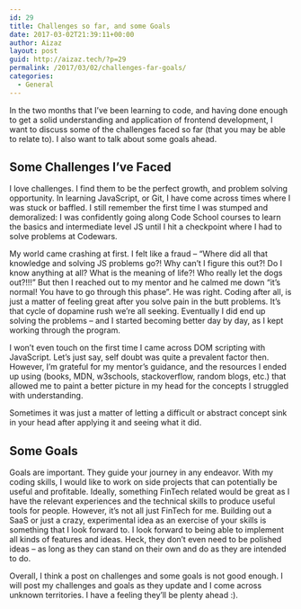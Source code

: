 ```yaml
---
id: 29
title: Challenges so far, and some Goals
date: 2017-03-02T21:39:11+00:00
author: Aizaz
layout: post
guid: http://aizaz.tech/?p=29
permalink: /2017/03/02/challenges-far-goals/
categories:
  - General
---
```

In the two months that I&#8217;ve been learning to code, and having done enough to get a solid understanding and application of frontend development, I want to discuss some of the challenges faced so far (that you may be able to relate to). I also want to talk about some goals ahead.

## Some Challenges I&#8217;ve Faced

I love challenges. I find them to be the perfect growth, and problem solving opportunity. In learning JavaScript, or Git, I have come across times where I was stuck or baffled. I still remember the first time I was stumped and demoralized: I was confidently going along Code School courses to learn the basics and intermediate level JS until I hit a checkpoint where I had to solve problems at Codewars.

My world came crashing at first. I felt like a fraud &#8211; &#8220;Where did all that knowledge and solving JS problems go?! Why can&#8217;t I figure this out?! Do I know anything at all? What is the meaning of life?! Who really let the dogs out?!!!&#8221; But then I reached out to my mentor and he calmed me down &#8220;it&#8217;s normal! You have to go through this phase&#8221;. He was right. Coding after all, is just a matter of feeling great after you solve pain in the butt problems. It&#8217;s that cycle of dopamine rush we&#8217;re all seeking. Eventually I did end up solving the problems &#8211; and I started becoming better day by day, as I kept working through the program.

I won&#8217;t even touch on the first time I came across DOM scripting with JavaScript. Let&#8217;s just say, self doubt was quite a prevalent factor then. However, I&#8217;m grateful for my mentor&#8217;s guidance, and the resources I ended up using (books, MDN, w3schools, stackoverflow, random blogs, etc.) that allowed me to paint a better picture in my head for the concepts I struggled with understanding.

Sometimes it was just a matter of letting a difficult or abstract concept sink in your head after applying it and seeing what it did.

## Some Goals

Goals are important. They guide your journey in any endeavor. With my coding skills, I would like to work on side projects that can potentially be useful and profitable. Ideally, something FinTech related would be great as I have the relevant experiences and the technical skills to produce useful tools for people. However, it&#8217;s not all just FinTech for me. Building out a SaaS or just a crazy, experimental idea as an exercise of your skills is something that I look forward to. I look forward to being able to implement all kinds of features and ideas. Heck, they don&#8217;t even need to be polished ideas &#8211; as long as they can stand on their own and do as they are intended to do.

Overall, I think a post on challenges and some goals is not good enough. I will post my challenges and goals as they update and I come across unknown territories. I have a feeling they&#8217;ll be plenty ahead :).
